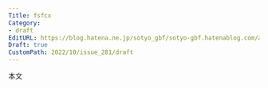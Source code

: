 ```yaml
---
Title: fsfcx
Category:
- draft
EditURL: https://blog.hatena.ne.jp/sotyo_gbf/sotyo-gbf.hatenablog.com/atom/entry/4207112889924051205
Draft: true
CustomPath: 2022/10/issue_281/draft
---
```


本文
